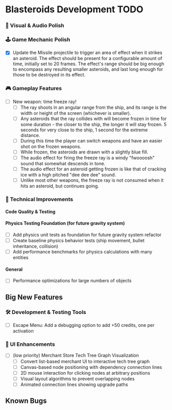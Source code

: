 # Blasteroids Development TODO

### 🎨 Visual & Audio Polish

### 🕹️ Game Mechanic Polish

- [x] Update the Missile projectile to trigger an area of effect when it strikes
      an asteroid. The effect should be present for a configurable amount of
      time, initially set to 20 frames. The effect's range should be big enough
      to encompass any resulting smaller asteroids, and last long enough for
      those to be destroyed in its effect.

### 🎮 Gameplay Features

- [ ] New weapon: time freeze ray!
    - [ ] The ray shoots in an angular range from the ship, and its range is the
          width or height of the screen (whichever is smaller).
    - [ ] Any asteroids that the ray collides with will become frozen in time
          for some duration - the closer to the ship, the longer it will stay
          frozen. 5 seconds for very close to the ship, 1 second for the extreme
          distance.
    - [ ] During this time the player can switch weapons and have an easier shot
          on the frozen weapons.
    - [ ] While frozen, the asteroids are drawn with a slightly blue fill.
    - [ ] The audio effect for firing the freeze ray is a windy "fwoooosh" sound
          that somewhat descends in tone.
    - [ ] The audio effect for an asteroid getting frozen is like that of
          cracking ice with a high pitched "dee dee dee" sound.
    - [ ] Unlike most other weapons, the freeze ray is not consumed when it hits
          an asteroid, but continues going.

### 🔧 Technical Improvements

#### Code Quality & Testing

#### Physics Testing Foundation (for future gravity system)

- [ ] Add physics unit tests as foundation for future gravity system refactor
- [ ] Create baseline physics behavior tests (ship movement, bullet inheritance, collision)
- [ ] Add performance benchmarks for physics calculations with many entities

#### General

- [ ] Performance optimizations for large numbers of objects

## Big New Features

### 🛠️ Development & Testing Tools

- [ ] Escape Menu: Add a debugging option to add +50 credits, one per activation

### 🎨 UI Enhancements

- [ ] (low priority) Merchant Store Tech Tree Graph Visualization
    - [ ] Convert list-based merchant UI to interactive tech tree graph
    - [ ] Canvas-based node positioning with dependency connection lines
    - [ ] 2D mouse interaction for clicking nodes at arbitrary positions
    - [ ] Visual layout algorithms to prevent overlapping nodes
    - [ ] Animated connection lines showing upgrade paths

## Known Bugs
